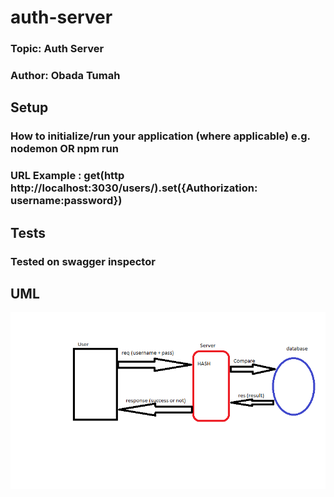 # auth-server

### Topic: Auth Server

### Author: Obada Tumah

## Setup

### How to initialize/run your application (where applicable) e.g. nodemon OR npm run 

### URL Example : get(http http://localhost:3030/users/).set({Authorization: username:password})

## Tests

### Tested on swagger inspector

## UML

![auth](./assets/auth-server.png)
